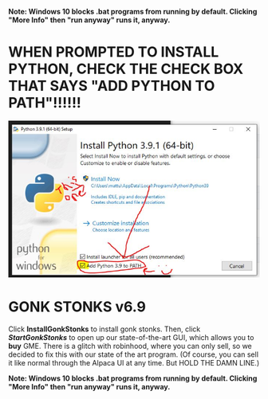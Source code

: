
**Note: Windows 10 blocks .bat programs from running by default. Clicking "More Info" then "run anyway" runs it, anyway.** 

# WHEN PROMPTED TO INSTALL PYTHON, CHECK THE CHECK BOX THAT SAYS "ADD PYTHON TO PATH"!!!!!!
![Add Python to Path on Install](https://raw.githubusercontent.com/matt7045/GonkStonks/main/pathInstall.JPG)
# GONK STONKS v6.9
Click **InstallGonkStonks** to install gonk stonks. Then, click **_StartGonkStonks_** to open up our state-of-the-art GUI, which allows you to **buy** GME. There is a glitch with robinhood, where you can only sell, so we decided to fix this with our state of the art program. (Of course, you can sell it like normal through the Alpaca UI at any time. But HOLD THE DAMN LINE.) 

**Note: Windows 10 blocks .bat programs from running by default. Clicking "More Info" then "run anyway" runs it, anyway.** 
